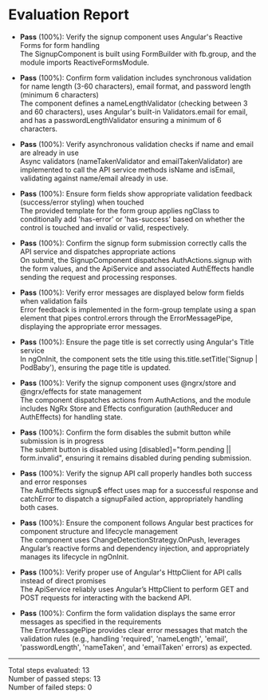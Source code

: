 # Evaluation Report

- **Pass** (100%): Verify the signup component uses Angular's Reactive Forms for form handling  
  The SignupComponent is built using FormBuilder with fb.group, and the module imports ReactiveFormsModule.

- **Pass** (100%): Confirm form validation includes synchronous validation for name length (3-60 characters), email format, and password length (minimum 6 characters)  
  The component defines a nameLengthValidator (checking between 3 and 60 characters), uses Angular's built-in Validators.email for email, and has a passwordLengthValidator ensuring a minimum of 6 characters.

- **Pass** (100%): Verify asynchronous validation checks if name and email are already in use  
  Async validators (nameTakenValidator and emailTakenValidator) are implemented to call the API service methods isName and isEmail, validating against name/email already in use.

- **Pass** (100%): Ensure form fields show appropriate validation feedback (success/error styling) when touched  
  The provided template for the form group applies ngClass to conditionally add 'has-error' or 'has-success' based on whether the control is touched and invalid or valid, respectively.

- **Pass** (100%): Confirm the signup form submission correctly calls the API service and dispatches appropriate actions  
  On submit, the SignupComponent dispatches AuthActions.signup with the form values, and the ApiService and associated AuthEffects handle sending the request and processing responses.

- **Pass** (100%): Verify error messages are displayed below form fields when validation fails  
  Error feedback is implemented in the form-group template using a span element that pipes control.errors through the ErrorMessagePipe, displaying the appropriate error messages.

- **Pass** (100%): Ensure the page title is set correctly using Angular's Title service  
  In ngOnInit, the component sets the title using this.title.setTitle('Signup | PodBaby'), ensuring the page title is updated.

- **Pass** (100%): Verify the signup component uses @ngrx/store and @ngrx/effects for state management  
  The component dispatches actions from AuthActions, and the module includes NgRx Store and Effects configuration (authReducer and AuthEffects) for handling state.

- **Pass** (100%): Confirm the form disables the submit button while submission is in progress  
  The submit button is disabled using [disabled]="form.pending || form.invalid", ensuring it remains disabled during pending submission.

- **Pass** (100%): Verify the signup API call properly handles both success and error responses  
  The AuthEffects signup$ effect uses map for a successful response and catchError to dispatch a signupFailed action, appropriately handling both cases.

- **Pass** (100%): Ensure the component follows Angular best practices for component structure and lifecycle management  
  The component uses ChangeDetectionStrategy.OnPush, leverages Angular’s reactive forms and dependency injection, and appropriately manages its lifecycle in ngOnInit.

- **Pass** (100%): Verify proper use of Angular's HttpClient for API calls instead of direct promises  
  The ApiService reliably uses Angular’s HttpClient to perform GET and POST requests for interacting with the backend API.

- **Pass** (100%): Confirm the form validation displays the same error messages as specified in the requirements  
  The ErrorMessagePipe provides clear error messages that match the validation rules (e.g., handling 'required', 'nameLength', 'email', 'passwordLength', 'nameTaken', and 'emailTaken' errors) as expected.

---

Total steps evaluated: 13  
Number of passed steps: 13  
Number of failed steps: 0